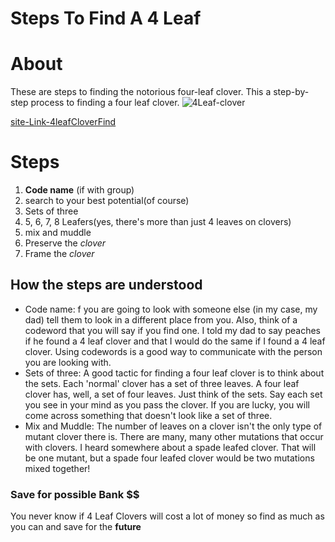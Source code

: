 # Steps To Find A 4 Leaf

# About 
These are steps to finding the notorious four-leaf clover. This a step-by-step process to finding a four leaf clover.
![4Leaf-clover](https://www.thebalanceeveryday.com/thmb/RYlTbXXkLUyLuqVq-BrSAEp1abU=/950x0/filters:format(webp)/single-four-leaf-clover-595723874-583ead153df78c6f6a36196d.jpg) 

[site-Link-4leafCloverFind](https://www.instructables.com/id/How-to-find-a-4-leaf-clover-in-5-minutes/)
# Steps

1. **Code name** (if with group)
2. search to your best potential(of course)
3. Sets of three
4. 5, 6, 7, 8 Leafers(yes, there's more than just 4 leaves on clovers)
5. mix and muddle 
6. Preserve the *clover*
7. Frame the *clover*

## How the steps are understood
- Code name: f you are going to look with someone else (in my case, my dad) tell them to look in a different place from you. Also, think of a codeword that you will say if you find one.
I told my dad to say peaches if he found a 4 leaf clover and that I would do the same if I found a 4 leaf clover. Using codewords is a good way to communicate with the person you are looking with.
- Sets of three: A good tactic for finding a four leaf clover is to think about the sets. Each 'normal' clover has a set of three leaves. A four leaf clover has, well, a set of four leaves.
Just think of the sets. Say each set you see in your mind as you pass the clover. If you are lucky, you will come across something that doesn't look like a set of three.
- Mix and Muddle: The number of leaves on a clover isn't the only type of mutant clover there is. There are many, many other mutations that occur with clovers. I heard somewhere about a spade leafed clover. That will be one mutant, but a spade four leafed clover would be two mutations mixed together!

### Save for **possible** Bank $$
You never know if 4 Leaf Clovers will cost a lot of money so find as much as you can and save for the **future**